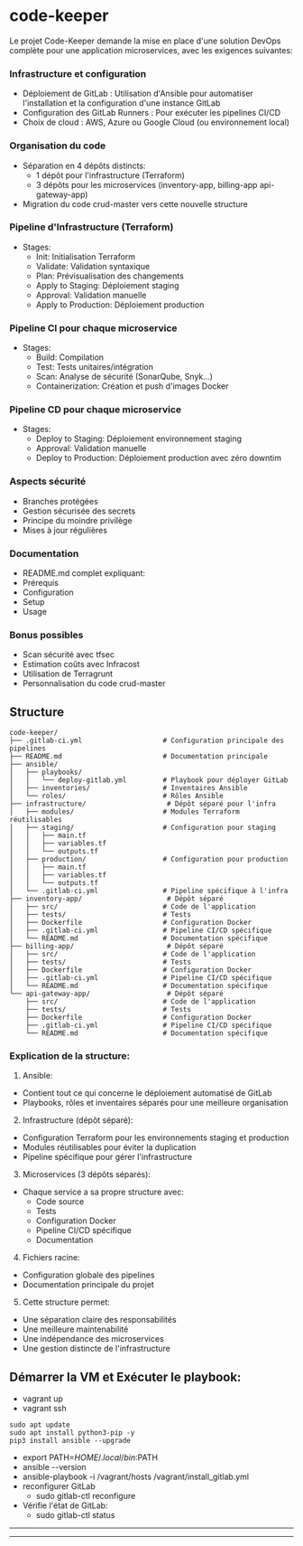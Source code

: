 # code-keeper
Le projet Code-Keeper demande la mise en place d'une solution DevOps complète pour une application microservices, avec les exigences suivantes:

### Infrastructure et configuration 
- Déploiement de GitLab : Utilisation d'Ansible pour automatiser l'installation et la configuration d'une instance GitLab
- Configuration des GitLab Runners : Pour exécuter les pipelines CI/CD
- Choix de cloud : AWS, Azure ou Google Cloud (ou environnement local)

### Organisation du code
- Séparation en 4 dépôts distincts:
  - 1 dépôt pour l'infrastructure (Terraform)
  - 3 dépôts pour les microservices (inventory-app, billing-app api-gateway-app)
- Migration du code crud-master vers cette nouvelle structure

### Pipeline d'Infrastructure (Terraform)
- Stages:
  - Init: Initialisation Terraform
  - Validate: Validation syntaxique
  - Plan: Prévisualisation des changements
  - Apply to Staging: Déploiement staging
  - Approval: Validation manuelle
  - Apply to Production: Déploiement production

### Pipeline CI pour chaque microservice
- Stages:
  - Build: Compilation
  - Test: Tests unitaires/intégration
  - Scan: Analyse de sécurité (SonarQube, Snyk...)
  - Containerization: Création et push d'images Docker

### Pipeline CD pour chaque microservice
- Stages:
  - Deploy to Staging: Déploiement environnement staging
  - Approval: Validation manuelle
  - Deploy to Production: Déploiement production avec zéro downtim

### Aspects sécurité
- Branches protégées
- Gestion sécurisée des secrets
- Principe du moindre privilège
- Mises à jour régulières

### Documentation
- README.md complet expliquant:
- Prérequis
- Configuration
- Setup
- Usage

### Bonus possibles
- Scan sécurité avec tfsec
- Estimation coûts avec Infracost
- Utilisation de Terragrunt
- Personnalisation du code crud-master

## Structure
```
code-keeper/
├── .gitlab-ci.yml                    # Configuration principale des pipelines
├── README.md                         # Documentation principale
├── ansible/
│   ├── playbooks/
│   │   └── deploy-gitlab.yml         # Playbook pour déployer GitLab
│   ├── inventories/                  # Inventaires Ansible
│   └── roles/                        # Rôles Ansible
├── infrastructure/                    # Dépôt séparé pour l'infra
│   ├── modules/                      # Modules Terraform réutilisables
│   ├── staging/                      # Configuration pour staging
│   │   ├── main.tf
│   │   ├── variables.tf
│   │   └── outputs.tf
│   ├── production/                   # Configuration pour production
│   │   ├── main.tf
│   │   ├── variables.tf
│   │   └── outputs.tf
│   └── .gitlab-ci.yml                # Pipeline spécifique à l'infra
├── inventory-app/                     # Dépôt séparé
│   ├── src/                          # Code de l'application
│   ├── tests/                        # Tests
│   ├── Dockerfile                    # Configuration Docker
│   ├── .gitlab-ci.yml                # Pipeline CI/CD spécifique
│   └── README.md                     # Documentation spécifique
├── billing-app/                       # Dépôt séparé
│   ├── src/                          # Code de l'application
│   ├── tests/                        # Tests
│   ├── Dockerfile                    # Configuration Docker
│   ├── .gitlab-ci.yml                # Pipeline CI/CD spécifique
│   └── README.md                     # Documentation spécifique
└── api-gateway-app/                   # Dépôt séparé
    ├── src/                          # Code de l'application
    ├── tests/                        # Tests
    ├── Dockerfile                    # Configuration Docker
    ├── .gitlab-ci.yml                # Pipeline CI/CD spécifique
    └── README.md                     # Documentation spécifique
```

### Explication de la structure:
1. Ansible:
- Contient tout ce qui concerne le déploiement automatisé de GitLab
- Playbooks, rôles et inventaires séparés pour une meilleure organisation
2. Infrastructure (dépôt séparé):
- Configuration Terraform pour les environnements staging et production
- Modules réutilisables pour éviter la duplication
- Pipeline spécifique pour gérer l'infrastructure
3. Microservices (3 dépôts séparés):
- Chaque service a sa propre structure avec:
  - Code source
  - Tests
  - Configuration Docker
  - Pipeline CI/CD spécifique
  - Documentation
4. Fichiers racine:
- Configuration globale des pipelines
- Documentation principale du projet
5. Cette structure permet:
- Une séparation claire des responsabilités
- Une meilleure maintenabilité
- Une indépendance des microservices
- Une gestion distincte de l'infrastructure

## Démarrer la VM et Exécuter le playbook:
- vagrant up
- vagrant ssh
```
sudo apt update
sudo apt install python3-pip -y
pip3 install ansible --upgrade
```
- export PATH=$HOME/.local/bin:$PATH
- ansible --version
- ansible-playbook -i /vagrant/hosts /vagrant/install_gitlab.yml
- reconfigurer GitLab
  - sudo gitlab-ctl reconfigure
- Vérifie l'état de GitLab:
  - sudo gitlab-ctl status




**********************************
**********************************
